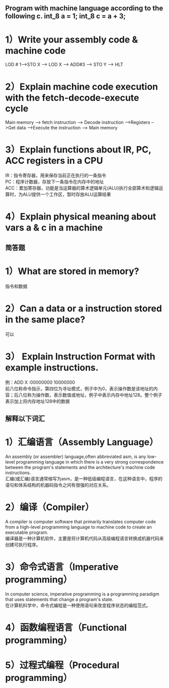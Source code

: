 ## Program with machine language according to the following c. int_8 a = 1;  int_8 c = a + 3;   
# 1）Write your assembly code & machine code  
 LOD # 1–>STO X –> LOD X –> ADD#3 –>  STO Y –>  HLT
 
# 2）Explain machine code execution with the fetch-decode-execute cycle   
Main memory –> fetch instruction –> Decode instruction –>Registers –>Get data –>Execute the instruction –> Main memory  

# 3）Explain functions about  IR, PC, ACC registers in a CPU 
IR：指令寄存器，用来保存当前正在执行的一条指令   
PC：程序计数器，存放下一条指令在内存中的地址   
ACC：累加寄存器，功能是当运算器的算术逻辑单元(ALU)执行全部算术和逻辑运算时，为ALU提供一个工作区，暂时存放ALU运算结果  

# 4）Explain physical meaning about vars a & c in a machine

## 简答题 
# 1）What are stored in memory?
指令和数据  

# 2）Can a data or a instruction stored in the same place?
可以  

# 3） Explain Instruction Format with example instructions.
例：ADD X :00000000 10000000  
前八位称命令指示，第四位为寻址模式，例子中为0，表示操作数是该地址的内容；后八位称为操作数，表示数值或地址，例子中表示内存中地址128。整个例子表示加上将内存地址128中的数据  

## 解释以下词汇 
# 1）汇编语言（Assembly Language） 
An assembly (or assembler) language,often abbreviated asm, is any low-level programming language in which there is a very strong correspondence between the program's statements and the architecture's machine code instructions.  
汇编(或汇编)语言通常缩写为asm，是一种低级编程语言，在这种语言中，程序的语句和体系结构的机器码指令之间有很强的对应关系。  

# 2）编译（Compiler） 
A compiler is computer software that primarily translates computer code from a high-level programming language to machine code to create an executable program.  
编译器是一种计算机软件，主要是将计算机代码从高级编程语言转换成机器代码来创建可执行程序。  

# 3）命令式语言（Imperative programming）
In computer science, imperative programming is a programming paradigm that uses statements that change a program's state.  
在计算机科学中，命令式编程是一种使用语句来改变程序状态的编程范式。  

# 4）函数编程语言（Functional programming） 
# 5）过程式编程（Procedural programming）
